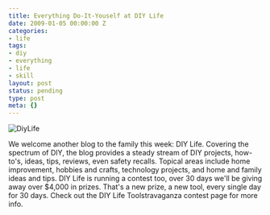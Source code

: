 ```yaml
---
title: Everything Do-It-Youself at DIY Life
date: 2009-01-05 00:00:00 Z
categories:
- life
tags:
- diy
- everything
- life
- skill
layout: post
status: pending
type: post
meta: {}
---
```


 ![](http://www.blogcdn.com/www.weblogsinc.com/media/2007/07/diylifelogomini.jpg "DiyLife")

We welcome another blog to the family this week: DIY Life. Covering the spectrum of DIY, the blog provides a steady stream of DIY projects, how-to's, ideas, tips, reviews, even safety recalls. Topical areas include home improvement, hobbies and crafts, technology projects, and home and family ideas and tips. DIY Life is running a contest too, over 30 days we'll be giving away over $4,000 in prizes. That's a new prize, a new tool, every single day for 30 days. Check out the DIY Life Toolstravaganza contest page for more info.

